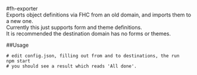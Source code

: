 #fh-exporter  
Exports object definitions via FHC from an old domain, and imports them to a new one.  
Currently this just supports form and theme definitions.  
It is recommended the destination domain has no forms or themes. 

##Usage
    
    # edit config.json, filling out from and to destinations, the run
    npm start
    # you should see a result which reads 'All done'. 
   
